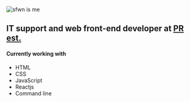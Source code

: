 ![sfwn is me](https://res.cloudinary.com/daa68wahe/image/upload/v1703779330/rhxx9dun5peoesucnvsh.png)
## IT support and web front-end developer at [PR est.](https://planandresults.com)

#### Currently working with

  + HTML
  + CSS
  + JavaScript
  + Reactjs
  + Command line
